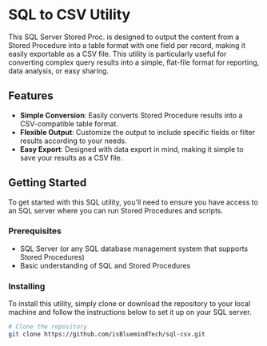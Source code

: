 # SQL to CSV Utility

This SQL Server Stored Proc. is designed to output the content from a Stored Procedure into a table format with one field per record, making it easily exportable as a CSV file. This utility is particularly useful for converting complex query results into a simple, flat-file format for reporting, data analysis, or easy sharing.

## Features

- **Simple Conversion**: Easily converts Stored Procedure results into a CSV-compatible table format.
- **Flexible Output**: Customize the output to include specific fields or filter results according to your needs.
- **Easy Export**: Designed with data export in mind, making it simple to save your results as a CSV file.

## Getting Started

To get started with this SQL utility, you'll need to ensure you have access to an SQL server where you can run Stored Procedures and scripts.

### Prerequisites

- SQL Server (or any SQL database management system that supports Stored Procedures)
- Basic understanding of SQL and Stored Procedures

### Installing

To install this utility, simply clone or download the repository to your local machine and follow the instructions below to set it up on your SQL server.

```bash
# Clone the repository
git clone https://github.com/isBluemindTech/sql-csv.git
